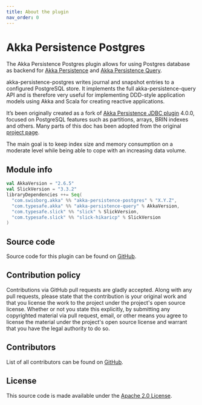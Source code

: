 ```yaml
---
title: About the plugin
nav_order: 0
---
```


# Akka Persistence Postgres

The Akka Persistence Postgres plugin allows for using Postgres database as backend for [Akka Persistence](https://doc.akka.io/docs/akka/current/persistence.html) and [Akka Persistence Query](https://doc.akka.io/docs/akka/current/persistence-query.html).

akka-persistence-postgres writes journal and snapshot entries to a configured PostgreSQL store. It implements the full akka-persistence-query API and is therefore very useful for implementing DDD-style application models using Akka and Scala for creating reactive applications.

It’s been originally created as a fork of [Akka Persistence JDBC plugin](https://github.com/akka/akka-persistence-jdbc) 4.0.0, focused on PostgreSQL features such as partitions, arrays, BRIN indexes and others. Many parts of this doc has been adopted from the original [project page](https://doc.akka.io/docs/akka-persistence-jdbc/4.0.0/index.html).

The main goal is to keep index size and memory consumption on a moderate level while being able to cope with an increasing data volume.

## Module info

```scala
val AkkaVersion = "2.6.5"
val SlickVersion = "3.3.2"
libraryDependencies ++= Seq(
  "com.swisborg.akka" %% "akka-persistence-postgres" % "X.Y.Z",
  "com.typesafe.akka" %% "akka-persistence-query" % AkkaVersion,
  "com.typesafe.slick" %% "slick" % SlickVersion,
  "com.typesafe.slick" %% "slick-hikaricp" % SlickVersion
)
```

## Source code

Source code for this plugin can be found on [GitHub](https://github.com/SwissBorg/akka-persistence-postgres).

## Contribution policy

Contributions via GitHub pull requests are gladly accepted. Along with any pull requests, please state that the contribution is your original work and that you license the work to the project under the project's open source license. Whether or not you state this explicitly, by submitting any copyrighted material via pull request, email, or other means you agree to license the material under the project's open source license and warrant that you have the legal authority to do so.

## Contributors
List of all contributors can be found on [GitHub](https://github.com/SwissBorg/akka-persistence-postgres/graphs/contributors).

## License

This source code is made available under the [Apache 2.0 License](https://www.apache.org/licenses/LICENSE-2.0).
